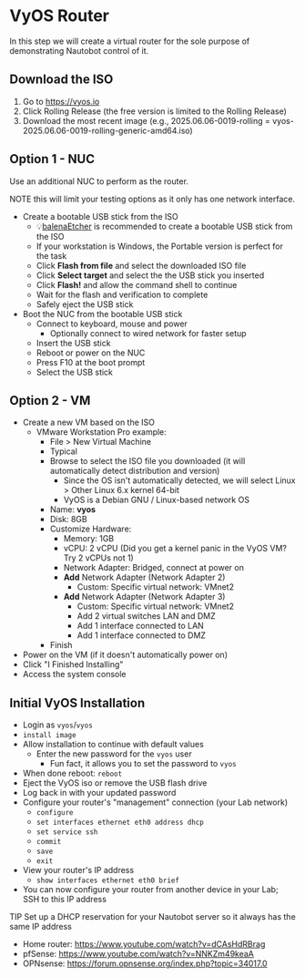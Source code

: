 # VyOS Router
In this step we will create a virtual router for the sole purpose of demonstrating Nautobot control of it.

## Download the ISO
1. Go to https://vyos.io
2. Click Rolling Release (the free version is limited to the Rolling Release)
4. Download the most recent image (e.g., 2025.06.06-0019-rolling = vyos-2025.06.06-0019-rolling-generic-amd64.iso)

## Option 1 - NUC
Use an additional NUC to perform as the router.

NOTE this will limit your testing options as it only has one network interface.

- Create a bootable USB stick from the ISO
  - 💡[balenaEtcher](https://etcher.balena.io/#download-etcher) is recommended to create a bootable USB stick from the ISO
  - If your workstation is Windows, the Portable version is perfect for the task
  - Click **Flash from file** and select the downloaded ISO file
  - Click **Select target** and select the the USB stick you inserted
  - Click **Flash!** and allow the command shell to continue
  - Wait for the flash and verification to complete
  - Safely eject the USB stick
- Boot the NUC from the bootable USB stick
  - Connect to keyboard, mouse and power
    - Optionally connect to wired network for faster setup
  - Insert the USB stick
  - Reboot or power on the NUC
  - Press F10 at the boot prompt
  - Select the USB stick

## Option 2 - VM
- Create a new VM based on the ISO
  - VMware Workstation Pro example:
    - File > New Virtual Machine
    - Typical
    - Browse to select the ISO file you downloaded (it will automatically detect distribution and version)
      - Since the OS isn't automatically detected, we will select Linux > Other Linux 6.x kernel 64-bit
      - VyOS is a Debian GNU / Linux-based network OS 
    - Name: **vyos**
    - Disk: 8GB
    - Customize Hardware:
      - Memory: 1GB
      - vCPU: 2 vCPU (Did you get a kernel panic in the VyOS VM? Try 2 vCPUs not 1)
      - Network Adapter: Bridged, connect at power on
      - **Add** Network Adapter (Network Adapter 2)
        - Custom: Specific virtual network: VMnet2
      - **Add** Network Adapter (Network Adapter 3)
        - Custom: Specific virtual network: VMnet2
        - Add 2 virtual switches LAN and DMZ
        - Add 1 interface connected to LAN
        - Add 1 interface connected to DMZ
    - Finish
- Power on the VM (if it doesn't automatically power on)
- Click "I Finished Installing"
- Access the system console

## Initial VyOS Installation
- Login as `vyos`/`vyos`
- `install image`
- Allow installation to continue with default values
  - Enter the new password for the `vyos` user
    - Fun fact, it allows you to set the password to `vyos`
- When done reboot: `reboot`
- Eject the VyOS iso or remove the USB flash drive
- Log back in with your updated password
- Configure your router's "management" connection (your Lab network)
  - `configure`
  - `set interfaces ethernet eth0 address dhcp`
  - `set service ssh`
  - `commit`
  - `save`
  - `exit`
- View your router's IP address
  - `show interfaces ethernet eth0 brief`
- You can now configure your router from another device in your Lab; SSH to this IP address

TIP Set up a DHCP reservation for your Nautobot server so it always has the same IP address
  - Home router: https://www.youtube.com/watch?v=dCAsHdRBrag
  - pfSense: https://www.youtube.com/watch?v=NNKZm49keaA
  - OPNsense: https://forum.opnsense.org/index.php?topic=34017.0
